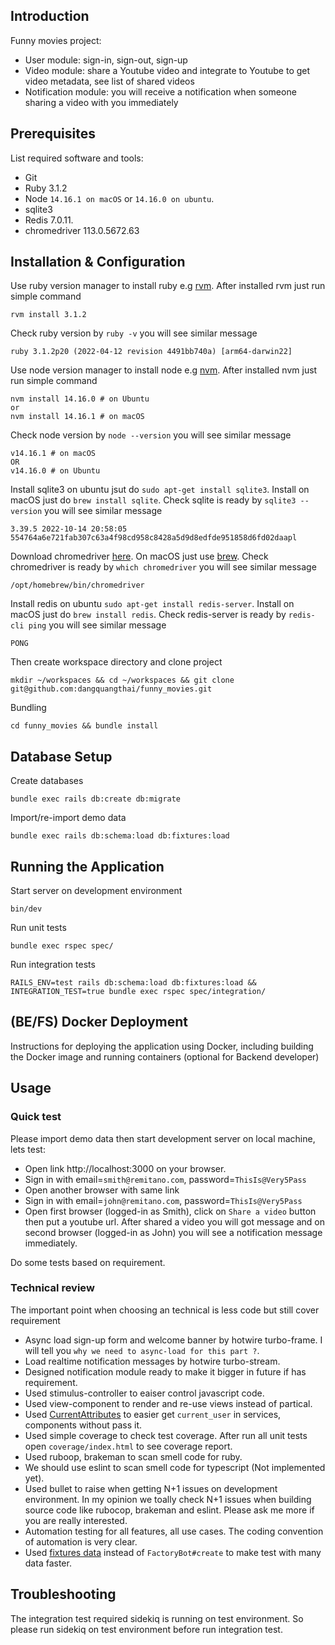 ## Introduction 

Funny movies project:

- User module: sign-in, sign-out, sign-up
- Video module: share a Youtube video and integrate to Youtube to get video metadata, see list of shared videos
- Notification module: you will receive a notification when someone sharing a video with you immediately

## Prerequisites

List required software and tools:
- Git
- Ruby 3.1.2
- Node `14.16.1 on macOS` or `14.16.0 on ubuntu`.
- sqlite3
- Redis 7.0.11.
- chromedriver 113.0.5672.63

## Installation & Configuration

Use ruby version manager to install ruby e.g [rvm](https://rvm.io/rvm/install). After installed rvm just run simple command

```
rvm install 3.1.2
```

Check ruby version by `ruby -v` you will see similar message

```
ruby 3.1.2p20 (2022-04-12 revision 4491bb740a) [arm64-darwin22]
```

Use node version manager to install node e.g [nvm](https://github.com/nvm-sh/nvm). After installed nvm just run simple command

```
nvm install 14.16.0 # on Ubuntu
or
nvm install 14.16.1 # on macOS
```

Check node version by `node --version` you will see similar message

```
v14.16.1 # on macOS
OR
v14.16.0 # on Ubuntu
```

Install sqlite3 on ubuntu jsut do `sudo apt-get install sqlite3`. Install on macOS just do `brew install sqlite`. Check sqlite is ready by `sqlite3 --version` you will see similar message

```
3.39.5 2022-10-14 20:58:05 554764a6e721fab307c63a4f98cd958c8428a5d9d8edfde951858d6fd02daapl
```

Download chromedriver [here](https://chromedriver.chromium.org/downloads). On macOS just use [brew](https://formulae.brew.sh/cask/chromedriver). Check chromedriver is ready by `which chromedriver` you will see similar message

```
/opt/homebrew/bin/chromedriver
```

Install redis on ubuntu `sudo apt-get install redis-server`. Install on macOS just do `brew install redis`. Check redis-server is ready by `redis-cli ping`  you will see similar message

```
PONG
```

Then create workspace directory and clone project

```
mkdir ~/workspaces && cd ~/workspaces && git clone git@github.com:dangquangthai/funny_movies.git
```

Bundling

```
cd funny_movies && bundle install
```

## Database Setup

Create databases

```
bundle exec rails db:create db:migrate
```

Import/re-import demo data

```
bundle exec rails db:schema:load db:fixtures:load
```

## Running the Application

Start server on development environment

```
bin/dev
```

Run unit tests

```
bundle exec rspec spec/
```

Run integration tests

```
RAILS_ENV=test rails db:schema:load db:fixtures:load && INTEGRATION_TEST=true bundle exec rspec spec/integration/
```

## (BE/FS) Docker Deployment

Instructions for deploying the application using Docker, including building the Docker image and running containers (optional for Backend developer)

## Usage

### Quick test

Please import demo data then start development server on local machine, lets test:

- Open link http://localhost:3000 on your browser.
- Sign in with email=`smith@remitano.com`, password=`ThisIs@Very5Pass`
- Open another browser with same link
- Sign in with email=`john@remitano.com`, password=`ThisIs@Very5Pass`
- Open first browser (logged-in as Smith), click on `Share a video` button then put a youtube url. After shared a video you will got message and on second browser (logged-in as John) you will see a notification message immediately.

Do some tests based on requirement.

### Technical review

The important point when choosing an technical is less code but still cover requirement

- Async load sign-up form and welcome banner by hotwire turbo-frame. I will tell you `why we need to async-load for this part ?`.
- Load realtime notification messages by hotwire turbo-stream.
- Designed notification module ready to make it bigger in future if has requirement.
- Used stimulus-controller to eaiser control javascript code.
- Used view-component to render and re-use views instead of partical.
- Used [CurrentAttributes](https://api.rubyonrails.org/classes/ActiveSupport/CurrentAttributes.html) to easier get `current_user` in services, components without pass it.
- Used simple coverage to check test coverage. After run all unit tests open `coverage/index.html` to see coverage report.
- Used ruboop, brakeman to scan smell code for ruby.
- We should use eslint to scan smell code for typescript (Not implemented yet).
- Used bullet to raise when getting N+1 issues on development environment. In my opinion we toally check N+1 issues when building source code like rubocop, brakeman and eslint. Please ask me more if you are really interested.
- Automation testing for all features, all use cases. The coding convention of automation is very clear.
- Used [fixtures data](https://guides.rubyonrails.org/testing.html#the-low-down-on-fixtures) instead of `FactoryBot#create` to make test with many data faster.

## Troubleshooting

The integration test required sidekiq is running on test environment. So please run sidekiq on test environment before run integration test.

